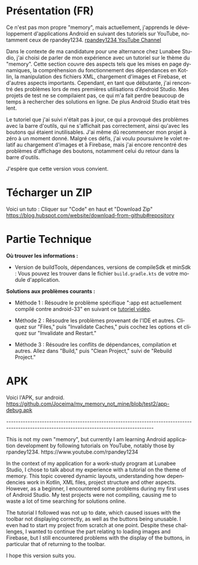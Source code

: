 <div lang="fr">

# Présentation (FR)

Ce n'est pas mon propre "memory", mais actuellement, j'apprends le développement d'applications Android en suivant des tutoriels sur YouTube, notamment ceux de rpandey1234.
[rpandey1234 YouTube Channel](https://www.youtube.com/rpandey1234)

Dans le contexte de ma candidature pour une alternance chez Lunabee Studio, j'ai choisi de parler de mon expérience avec un tutoriel sur le thème du "memory". Cette section couvre des aspects tels que les mises en page dynamiques, la compréhension du fonctionnement des dépendances en Kotlin, la manipulation des fichiers XML, chargement d'images et Firebase, et d'autres aspects importants. Cependant, en tant que débutante, j'ai rencontré des problèmes lors de mes premières utilisations d'Android Studio. Mes projets de test ne se compilaient pas, ce qui m'a fait perdre beaucoup de temps à rechercher des solutions en ligne. De plus Android Studio était très lent.

Le tutoriel que j'ai suivi n'était pas à jour, ce qui a provoqué des problèmes avec la barre d'outils, qui ne s'affichait pas correctement, ainsi qu'avec les boutons qui étaient inutilisables. J'ai même dû recommencer mon projet à zéro à un moment donné. Malgré ces défis, j'ai voulu poursuivre le volet relatif au chargement d'images et à Firebase, mais j'ai encore rencontré des problèmes d'affichage des boutons, notamment celui du retour dans la barre d'outils.

J'espère que cette version vous convient.

# Técharger un ZIP 
Voici un tuto : Cliquer sur "Code" en haut et "Download Zip"
https://blog.hubspot.com/website/download-from-github#repository


# Partie Technique

**Où trouver les informations :**

- Version de buildTools, dépendances, versions de compileSdk et minSdk : Vous pouvez les trouver dans le fichier `build.gradle.kts` de votre module d'application.

**Solutions aux problèmes courants :**

- Méthode 1 : Résoudre le problème spécifique ":app est actuellement compilé contre android-33" en suivant ce [tutoriel vidéo](https://youtu.be/aSy1mgKz3Vw?si=a0B5XdFj6AssHpd2).

- Méthode 2 : Résoudre les problèmes provenant de l'IDE et autres. Cliquez sur "Files," puis "Invalidate Caches," puis cochez les options et cliquez sur "Invalidate and Restart."

- Méthode 3 : Résoudre les conflits de dépendances, compilation et autres. Allez dans "Build," puis "Clean Project," suivi de "Rebuild Project."

# APK
Voici l'APK, sur android.
https://github.com/Joceima/my_memory_not_mine/blob/test2/app-debug.apk

</div>


--------------------------------------------------------------------------------------------------------------------------------------------  <!-- Ligne horizontale -->


<div lang="en">
This is not my own "memory", but currently I am learning Android application development by following tutorials on YouTube, notably those by rpandey1234.
https://www.youtube.com/rpandey1234

In the context of my application for a work-study program at Lunabee Studio, I chose to talk about my experience with a tutorial on the theme of memory. This topic covered dynamic layouts, understanding how dependencies work in Kotlin, XML files, project structure and other aspects. However, as a beginner, I encountered some problems during my first uses of Android Studio. My test projects were not compiling, causing me to waste a lot of time searching for solutions online.

The tutorial I followed was not up to date, which caused issues with the toolbar not displaying correctly, as well as the buttons being unusable. I even had to start my project from scratch at one point. Despite these challenges, I wanted to continue the part relating to loading images and Firebase, but I still encountered problems with the display of the buttons, in particular that of returning to the toolbar.

I hope this version suits you.
</div>





